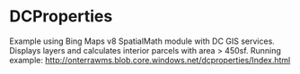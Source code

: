 # DCProperties

Example using Bing Maps v8 SpatialMath module with DC GIS services. Displays layers and calculates interior parcels with area > 450sf.
Running example: http://onterrawms.blob.core.windows.net/dcproperties/Index.html
